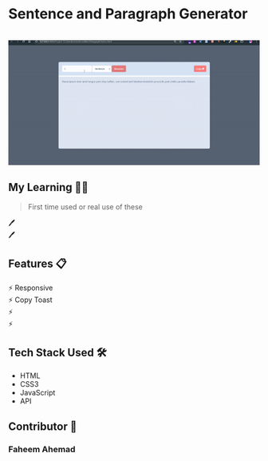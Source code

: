 # Sentence and Paragraph Generator 
> 
<br>
<img src='ParagraphSentenceGeneratorGIF.gif' >

## My Learning 📗🔖
> First time used or real use of these
> 
🖊️  <br>
🖊️  <br>


## Features 📋
⚡️ Responsive\
⚡️ Copy Toast\
⚡️ \
⚡️ 


## Tech Stack Used 🛠️
*  HTML
*  CSS3
*  JavaScript
*  API

## Contributor 🤝
### Faheem Ahemad
